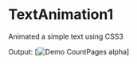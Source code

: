 # TextAnimation1
Animated a simple text using CSS3

Output:
[![Demo CountPages alpha](https://j.gifs.com/BNAZQo.gif)]
